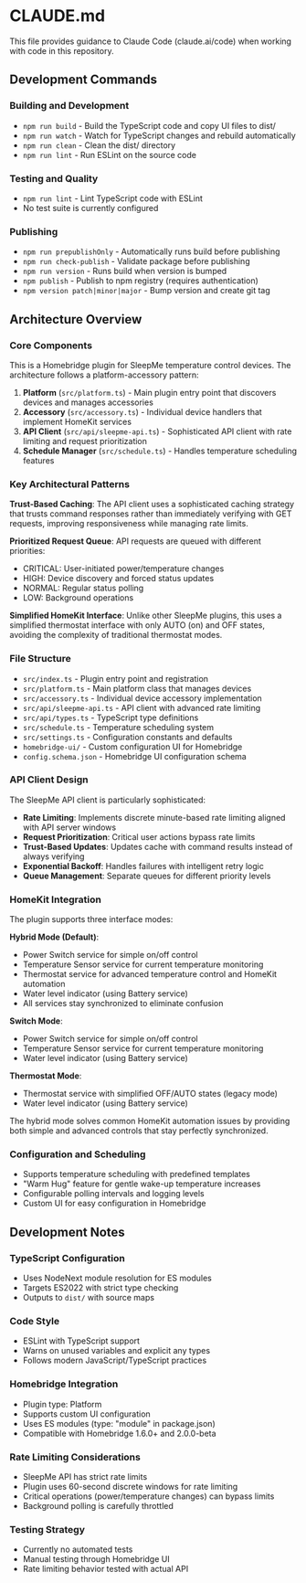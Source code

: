 # CLAUDE.md

This file provides guidance to Claude Code (claude.ai/code) when working with code in this repository.

## Development Commands

### Building and Development
- `npm run build` - Build the TypeScript code and copy UI files to dist/
- `npm run watch` - Watch for TypeScript changes and rebuild automatically
- `npm run clean` - Clean the dist/ directory
- `npm run lint` - Run ESLint on the source code

### Testing and Quality
- `npm run lint` - Lint TypeScript code with ESLint
- No test suite is currently configured

### Publishing
- `npm run prepublishOnly` - Automatically runs build before publishing
- `npm run check-publish` - Validate package before publishing
- `npm run version` - Runs build when version is bumped
- `npm publish` - Publish to npm registry (requires authentication)
- `npm version patch|minor|major` - Bump version and create git tag

## Architecture Overview

### Core Components

This is a Homebridge plugin for SleepMe temperature control devices. The architecture follows a platform-accessory pattern:

1. **Platform** (`src/platform.ts`) - Main plugin entry point that discovers devices and manages accessories
2. **Accessory** (`src/accessory.ts`) - Individual device handlers that implement HomeKit services
3. **API Client** (`src/api/sleepme-api.ts`) - Sophisticated API client with rate limiting and request prioritization
4. **Schedule Manager** (`src/schedule.ts`) - Handles temperature scheduling features

### Key Architectural Patterns

**Trust-Based Caching**: The API client uses a sophisticated caching strategy that trusts command responses rather than immediately verifying with GET requests, improving responsiveness while managing rate limits.

**Prioritized Request Queue**: API requests are queued with different priorities:
- CRITICAL: User-initiated power/temperature changes
- HIGH: Device discovery and forced status updates
- NORMAL: Regular status polling
- LOW: Background operations

**Simplified HomeKit Interface**: Unlike other SleepMe plugins, this uses a simplified thermostat interface with only AUTO (on) and OFF states, avoiding the complexity of traditional thermostat modes.

### File Structure

- `src/index.ts` - Plugin entry point and registration
- `src/platform.ts` - Main platform class that manages devices
- `src/accessory.ts` - Individual device accessory implementation
- `src/api/sleepme-api.ts` - API client with advanced rate limiting
- `src/api/types.ts` - TypeScript type definitions
- `src/schedule.ts` - Temperature scheduling system
- `src/settings.ts` - Configuration constants and defaults
- `homebridge-ui/` - Custom configuration UI for Homebridge
- `config.schema.json` - Homebridge UI configuration schema

### API Client Design

The SleepMe API client is particularly sophisticated:

- **Rate Limiting**: Implements discrete minute-based rate limiting aligned with API server windows
- **Request Prioritization**: Critical user actions bypass rate limits
- **Trust-Based Updates**: Updates cache with command results instead of always verifying
- **Exponential Backoff**: Handles failures with intelligent retry logic
- **Queue Management**: Separate queues for different priority levels

### HomeKit Integration

The plugin supports three interface modes:

**Hybrid Mode (Default)**:
- Power Switch service for simple on/off control
- Temperature Sensor service for current temperature monitoring
- Thermostat service for advanced temperature control and HomeKit automation
- Water level indicator (using Battery service)
- All services stay synchronized to eliminate confusion

**Switch Mode**:
- Power Switch service for simple on/off control
- Temperature Sensor service for current temperature monitoring
- Water level indicator (using Battery service)

**Thermostat Mode**:
- Thermostat service with simplified OFF/AUTO states (legacy mode)
- Water level indicator (using Battery service)

The hybrid mode solves common HomeKit automation issues by providing both simple and advanced controls that stay perfectly synchronized.

### Configuration and Scheduling

- Supports temperature scheduling with predefined templates
- "Warm Hug" feature for gentle wake-up temperature increases
- Configurable polling intervals and logging levels
- Custom UI for easy configuration in Homebridge

## Development Notes

### TypeScript Configuration
- Uses NodeNext module resolution for ES modules
- Targets ES2022 with strict type checking
- Outputs to `dist/` with source maps

### Code Style
- ESLint with TypeScript support
- Warns on unused variables and explicit any types
- Follows modern JavaScript/TypeScript practices

### Homebridge Integration
- Plugin type: Platform
- Supports custom UI configuration
- Uses ES modules (type: "module" in package.json)
- Compatible with Homebridge 1.6.0+ and 2.0.0-beta

### Rate Limiting Considerations
- SleepMe API has strict rate limits
- Plugin uses 60-second discrete windows for rate limiting
- Critical operations (power/temperature changes) can bypass limits
- Background polling is carefully throttled

### Testing Strategy
- Currently no automated tests
- Manual testing through Homebridge UI
- Rate limiting behavior tested with actual API